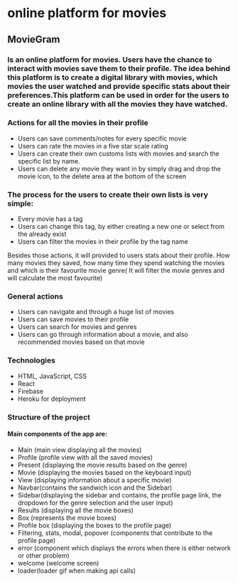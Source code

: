 # online platform for movies

## MovieGram

### Is an online platform for movies. Users have the chance to interact with movies save them to their profile. The idea behind this platform is to create a digital library with movies, which movies the user watched and provide specific stats about their preferences.This platform can be used in order for the users to create an online library with all the movies they have watched. 

### Actions for all the movies in their profile
* Users can save comments/notes for every specific movie
* Users can rate the movies in a five star scale rating
* Users can create their own customs lists with movies and search the specific list by name. 
* Users can delete any movie they want in by simply drag and drop the movie icon, to the delete area at the bottom of the screen

### The process for the users to create their own lists is very simple:
* Every movie has a tag
* Users can change this tag, by either creating a new one or select from the already exist
* Users can filter the movies in their profile by the tag name

Besides those actions, it will provided to users stats about their profile. How many movies they saved, how many time they spend watching the movies and which is their favourite movie genre( It will filter the movie genres and will calculate the most favourite)

### General actions 
* Users can navigate and through a huge list of movies
* Users can save movies to their profile
* Users can search for movies and genres
* Users can go through information about a movie, and also recommended movies based on that movie


### Technologies
* HTML, JavaScript, CSS
* React
* Firebase
* Heroku for deployment

### Structure of the project 

#### Main components of the app are:
* Main (main view displaying all the movies)
* Profile (profile view with all the saved movies)
* Present (displaying the movie results based on the genre)
* Movie (displaying the movies based on the keyboard input)
* View (displaying information about a specific movie)
* Navbar(contains the sandwich icon and the Sidebar)
* Sidebar(displaying the sidebar and contains, the profile page link, the dropdown for the genre selection and the user input)
* Results (displaying all the movie boxes)
* Box (represents the movie boxes)
* Profile box (displaying the boxes to the profile page)
* Filtering, stats, modal, popover (components that contribute to the profile page)
* error (component which displays the errors when there is either network or other problem)
* welcome (welcome screen)
* loader(loader gif when making api calls)

